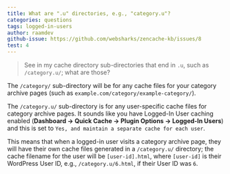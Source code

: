 ```yaml
---
title: What are ".u" directories, e.g., "category.u"?
categories: questions
tags: logged-in-users
author: raamdev
github-issue: https://github.com/websharks/zencache-kb/issues/8
test: 4
---
```


> See in my cache directory sub-directories that end in `.u`, such as `/category.u/`; what are those?

The `/category/` sub-directory will be for any cache files for your category archive pages (such as `example.com/category/example-category/`). 

The `/category.u/` sub-directory is for any user-specific cache files for category archive pages. It sounds like you have Logged-In User caching enabled (**Dashboard → Quick Cache → Plugin Options → Logged-In Users**) and this is set to `Yes, and maintain a separate cache for each user`. 

This means that when a logged-in user visits a category archive page, they will have their own cache files generated in a `/category.u/` directory; the cache filename for the user will be `[user-id].html`, where `[user-id]` is their WordPress User ID, e.g., `/category.u/6.html`, if their User ID was `6`.

